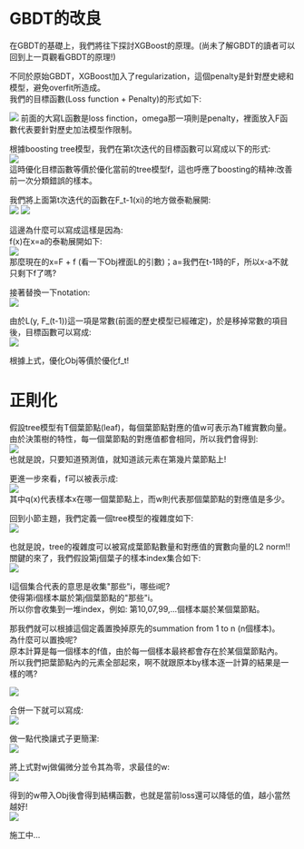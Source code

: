 # GBDT的改良
在GBDT的基礎上，我們將往下探討XGBoost的原理。(尚未了解GBDT的讀者可以回到上一頁觀看GBDT的原理!)  

不同於原始GBDT，XGBoost加入了regularization，這個penalty是針對歷史總和模型，避免overfit所造成。  
我們的目標函數(Loss function + Penalty)的形式如下:  

<img src="https://latex.codecogs.com/png.image?\dpi{110}Obj&space;=&space;\sum_{i=1}^{n}L(y_i,&space;F(x_i))&space;&plus;&space;\Omega&space;(F(x_i))"/>  
前面的大寫L函數是loss finction，omega那一項則是penalty，裡面放入F函數代表要針對歷史加法模型作限制。  

根據boosting tree模型，我們在第t次迭代的目標函數可以寫成以下的形式:  
<img src="https://latex.codecogs.com/png.image?\dpi{110}Obj^{(t)}&space;=&space;\sum_{i=1}^{n}L(y_i,&space;F_{t-1}(x_i)&plus;f_t(x_i))&space;&plus;&space;\Omega&space;(f_t(x_i))&space;&plus;&space;constant" />  
這時優化目標函數等價於優化當前的tree模型f，這也呼應了boosting的精神:改善前一次分類錯誤的樣本。  

我們將上面第t次迭代的函數在F_t-1(xi)的地方做泰勒展開:  
<img src="https://latex.codecogs.com/png.image?\dpi{110}Obj^{(t)}&space;=&space;\sum_{i=1}^{n}L(y_i,&space;F_{t-1}(x_i))&space;&plus;&space;L^{(1)}(y_i,&space;F_{t-1}(x_i))f_t(x_i)&space;&plus;\frac{1}{2}L^{(2)}(y_i,&space;F_{t-1}(x_i))" /> <img src="https://latex.codecogs.com/png.image?\dpi{110}&plus;&space;\Omega&space;(f_t(x_i))&space;&plus;&space;constant"/>  

這邊為什麼可以寫成這樣是因為:  
f(x)在x=a的泰勒展開如下:  
<img src="https://latex.codecogs.com/png.image?\dpi{110}\sum_{n=0}^{\infty&space;}\frac{f^{(n)}(a)(x-a)^n}{n!}" />  
那麼現在的x=F + f (看一下Obj裡面L的引數)；a=我們在t-1時的F，所以x-a不就只剩下f了嗎?  

接著替換一下notation:  
<img src="https://latex.codecogs.com/png.image?\dpi{110}g_i=L^{(1)}(y_i,&space;F_{t-1}(x_i))&space;\&space;;&space;\&space;h_i=\frac{1}{2}L^{(2)}(y_i,&space;F_{t-1}(x_i))&space;"/>  

由於L(y, F_(t-1))這一項是常數(前面的歷史模型已經確定)，於是移掉常數的項目後，目標函數可以寫成:  
<img src="https://latex.codecogs.com/png.image?\dpi{110}Obj^{(t)}=\sum_{i=1}^{n}[g_if_t(x_i)&plus;h_if_t(x_i)^2]&plus;\Omega(f_t(x_i))&space;" />

根據上式，優化Obj等價於優化f_t!  

# 正則化
假設tree模型有T個葉節點(leaf)，每個葉節點對應的值w可表示為T維實數向量。  
由於決策樹的特性，每一個葉節點的對應值都會相同，所以我們會得到:  
<img src="https://latex.codecogs.com/png.image?\dpi{110}q&space;:&space;\mathbb{R}^T&space;\rightarrow&space;{1,2,...,T}" />  
也就是說，只要知道預測值，就知道該元素在第幾片葉節點上!  

更進一步來看，f可以被表示成:  
<img src="https://latex.codecogs.com/png.image?\dpi{110}f_t(x)&space;\Rightarrow&space;&space;w_{q(x)}" />  
其中q(x)代表樣本x在哪一個葉節點上，而w則代表那個葉節點的對應值是多少。  

回到小節主題，我們定義一個tree模型的複雜度如下:  
<img src="https://latex.codecogs.com/png.image?\dpi{110}\Omega(f_t(x_i))=\gamma&space;T&space;&plus;&space;\frac{1}{2}\lambda&space;\sum_{j=1}^{T}w_{j}^2&space;" />  

也就是說，tree的複雜度可以被寫成葉節點數量和對應值的實數向量的L2 norm!!  
關鍵的來了，我們假設第j個葉子的樣本index集合如下:  
<img src="https://latex.codecogs.com/png.image?\dpi{110}I_j&space;=&space;\{i|q(x_i)=j&space;\}"/>  

I這個集合代表的意思是收集"那些"i，哪些i呢?  
使得第i個樣本屬於第j個葉節點的"那些"i。  
所以你會收集到一堆index，例如: 第10,07,99,...個樣本屬於某個葉節點。  

那我們就可以根據這個定義置換掉原先的summation from 1 to n (n個樣本)。  
為什麼可以置換呢?  
原本計算是每一個樣本的f值，由於每一個樣本最終都會存在於某個葉節點內。  
所以我們把葉節點內的元素全部起來，啊不就跟原本by樣本逐一計算的結果是一樣的嗎?  

<img src="https://latex.codecogs.com/png.image?\dpi{110}Obj^{(t)}&space;\\&space;\approx&space;&space;\sum_{i=1}^{n}[g_if_t(x_i)&plus;h_if_t(x_i)^2]&space;&plus;&space;\Omega(f_t(x_i))&space;\\&space;=&space;\sum_{i=1}^{n}[g_if_t(x_i)&plus;h_if_t(x_i)^2]&space;&plus;&space;\gamma&space;T&space;&plus;&space;\frac{1}{2}\lambda&space;\sum_{j=1}^{T}w_j^2&space;\\&space;=&space;\sum_{j=1}^{T}\sum_{i\in&space;I_j}g_iw_j&space;&plus;&space;\sum_{j=1}^{T}\sum_{i\in&space;I_j}\frac{1}{2}h_iw_j^2&space;&plus;&space;\gamma&space;T&space;&plus;&space;\frac{1}{2}\lambda&space;\sum_{j=1}^{T}w_j^2&space;" />

合併一下就可以寫成:  
<img src="https://latex.codecogs.com/png.image?\dpi{110}\sum_{j=1}^{T}[&space;(\sum_{i\in&space;I_j}g_i)&space;w_j&space;&plus;&space;\frac{1}{2}(\sum_{i\in&space;I_j}h_i&plus;\lambda)w_j^2]&space;&plus;&space;\gamma&space;T" />  

做一點代換讓式子更簡潔:  
<img src="https://latex.codecogs.com/png.image?\dpi{110}Let&space;\&space;G_j=\sum_{i&space;\in&space;I_j}g_i&space;\&space;;&space;\&space;H_j&space;=&space;\sum_{i&space;\in&space;I_j}h_i&space;\\\Rightarrow&space;&space;\sum_{j=1}^{T}[&space;G_j&space;w_j&space;&plus;&space;\frac{1}{2}(H_j&plus;\lambda)w_j^2]&space;&plus;&space;\gamma&space;T"/>  

將上式對wj做偏微分並令其為零，求最佳的w:  
<img src="https://latex.codecogs.com/png.image?\dpi{110}G_j&space;&plus;&space;(H_i&plus;\lambda)w_j&space;=&space;0&space;\Rightarrow&space;\hat{w}_j&space;=&space;-&space;\frac{G_j}{H_j&plus;\lambda}"/>  

得到的w帶入Obj後會得到結構函數，也就是當前loss還可以降低的值，越小當然越好!  
<img src="https://latex.codecogs.com/png.image?\dpi{110}-\frac{1}{2}\sum_{j=1}^{T}\frac{G_j^2}{H_j&plus;\lambda}&plus;\gamma&space;T"/>  



施工中...
